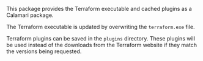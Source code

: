This package provides the Terraform executable and cached plugins as a Calamari package.

The Terraform executable is updated by overwriting the `terraform.exe` file.

Terraform plugins can be saved in the `plugins` directory. These plugins will be used instead of the downloads from the Terraform website if they match the versions being requested.